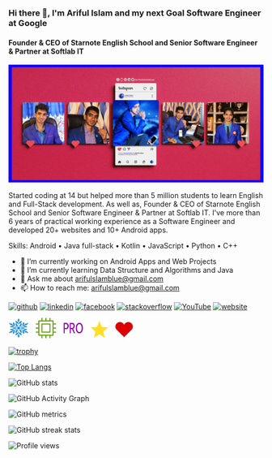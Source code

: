### Hi there 👋, I'm Ariful Islam and my next Goal Software Engineer at Google
#### Founder & CEO of Starnote English School and Senior Software Engineer & Partner at Softlab IT
![Founder & CEO of Starnote English School and Senior Software Engineer & Partner at Softlab IT](https://github.com/arifulislamblue/Data-Structure-21-Days-Challenge/blob/fa0d98d36c07169a2a07572df8edaee1f65fcef4/217595298_1394186440955525_9211038405774997333_n.jpg?raw=true)

Started coding at 14 but helped more than 5 million students to learn English and Full-Stack development. As well as, Founder & CEO of Starnote English School and Senior Software Engineer & Partner at Softlab IT. I've more than 6 years of practical working experience as a Software Engineer and developed 20+ websites and 10+ Android apps.

Skills: Android • Java full-stack • Kotlin • JavaScript • Python • C++

- 🔭 I’m currently working on Android Apps and Web Projects 
- 🌱 I’m currently learning Data Structure and Algorithms and Java 
- 💬 Ask me about arifulslamblue@gmail.com 
- 📫 How to reach me: arifulslamblue@gmail.com 


[<img src='https://cdn.jsdelivr.net/npm/simple-icons@3.0.1/icons/github.svg' alt='github' height='40'>](https://github.com/arifulislamblue)  [<img src='https://cdn.jsdelivr.net/npm/simple-icons@3.0.1/icons/linkedin.svg' alt='linkedin' height='40'>](https://www.linkedin.com/in/arifulislamblue/)  [<img src='https://cdn.jsdelivr.net/npm/simple-icons@3.0.1/icons/facebook.svg' alt='facebook' height='40'>](https://www.facebook.com/arifulislamblue)  [<img src='https://cdn.jsdelivr.net/npm/simple-icons@3.0.1/icons/stackoverflow.svg' alt='stackoverflow' height='40'>](https://stackoverflow.com/users/arifulislamblue)  [<img src='https://cdn.jsdelivr.net/npm/simple-icons@3.0.1/icons/youtube.svg' alt='YouTube' height='40'>](https://www.youtube.com/channel/https://www.youtube.com/c/StarnoteSocial)  [<img src='https://cdn.jsdelivr.net/npm/simple-icons@3.0.1/icons/icloud.svg' alt='website' height='40'>](arifulislamblue.com)  

<a href='https://archiveprogram.github.com/'><img src='https://raw.githubusercontent.com/acervenky/animated-github-badges/master/assets/acbadge.gif' width='40' height='40'></a> <a href='https://docs.github.com/en/developers'><img src='https://raw.githubusercontent.com/acervenky/animated-github-badges/master/assets/devbadge.gif' width='40' height='40'></a> <a href='https://github.com/pricing'><img src='https://raw.githubusercontent.com/acervenky/animated-github-badges/master/assets/pro.gif' width='40' height='40'></a> <a href='https://stars.github.com/'><img src='https://raw.githubusercontent.com/acervenky/animated-github-badges/master/assets/starbadge.gif' width='35' height='35'></a> <a href='https://docs.github.com/en/github/supporting-the-open-source-community-with-github-sponsors'><img src='https://raw.githubusercontent.com/acervenky/animated-github-badges/master/assets/sponsorbadge.gif' width='35' height='35'></a> 

[![trophy](https://github-profile-trophy.vercel.app/?username=arifulislamblue)](https://github.com/ryo-ma/github-profile-trophy)

[![Top Langs](https://github-readme-stats.vercel.app/api/top-langs/?username=arifulislamblue)](https://github.com/anuraghazra/github-readme-stats)

![GitHub stats](https://github-readme-stats.vercel.app/api?username=arifulislamblue&show_icons=true)  

![GitHub Activity Graph](https://activity-graph.herokuapp.com/graph?username=arifulislamblue)  

![GitHub metrics](https://metrics.lecoq.io/arifulislamblue)  

![GitHub streak stats](https://github-readme-streak-stats.herokuapp.com/?user=arifulislamblue)  

![Profile views](https://gpvc.arturio.dev/arifulislamblue)  
